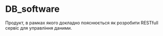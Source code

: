 # DB_software
Продукт, в рамках якого докладно пояснюється  як  розробити RESTfull сервіс для управління даними.
